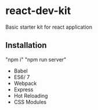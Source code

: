 # react-dev-kit
Basic starter kit for react application

Installation
-----------

"npm i"
"npm run server"

- Babel
- ES6/ 7
- Webpack
- Express
- Hot Reloading
- CSS Modules

